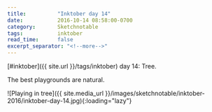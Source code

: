```yaml
---
title:          "Inktober day 14"
date:           2016-10-14 08:58:00-0700
category:       Sketchnotable
tags:           inktober
read_time:      false
excerpt_separator: "<!--more-->"
---
```

[#inktober]({{ site.url }}/tags/inktober) day 14: Tree.

The best playgrounds are natural.

![Playing in tree]({{ site.media_url }}/images/sketchnotable/inktober-2016/inktober-day-14.jpg){:loading="lazy"}

<!--more-->
